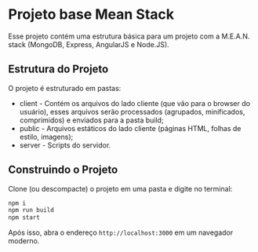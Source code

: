 # Projeto base Mean Stack #

Esse projeto contém uma estrutura básica para um projeto com a M.E.A.N. stack 
(MongoDB, Express, AngularJS e Node.JS).

## Estrutura do Projeto ##

O projeto é estruturado em pastas:
* client - Contém os arquivos do lado cliente (que vão para o browser do usuário), esses arquivos serão processados (agrupados, minificados, comprimidos) e enviados para a pasta build;
* public - Arquivos estáticos do lado cliente (páginas HTML, folhas de estilo, imagens);
* server - Scripts do servidor.

## Construindo o Projeto ##

Clone (ou descompacte) o projeto em uma pasta e digite no terminal:

```bash
npm i
npm run build
npm start
```

Após isso, abra o endereço `http://localhost:3000` em um navegador moderno.